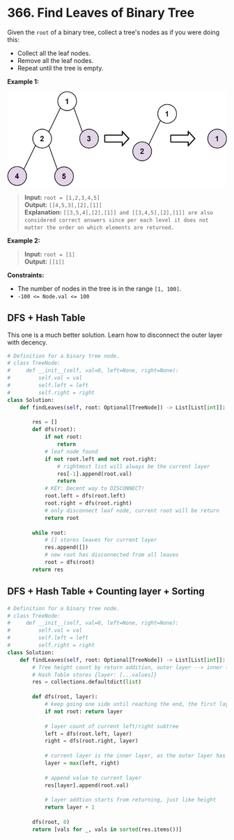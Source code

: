 # 366. Find Leaves of Binary Tree

Given the `root` of a binary tree, collect a tree's nodes as if you were doing this:

* Collect all the leaf nodes.
* Remove all the leaf nodes.
* Repeat until the tree is empty.
 

**Example 1:**

![img.png](../../Images/366-1.png)

>**Input:** `root = [1,2,3,4,5]`  
**Output:** `[[4,5,3],[2],[1]]`  
**Explanation:**
`[[3,5,4],[2],[1]] and [[3,4,5],[2],[1]] are also considered correct answers since per each level it does not matter the order on which elements are returned.`


**Example 2:**

>**Input:** `root = [1]`  
**Output:** `[[1]]`
 

**Constraints:**

* The number of nodes in the tree is in the range `[1, 100]`.
* `-100 <= Node.val <= 100`


## DFS + Hash Table
This one is a much better solution.
Learn how to disconnect the outer layer with decency.

```python
# Definition for a binary tree node.
# class TreeNode:
#     def __init__(self, val=0, left=None, right=None):
#         self.val = val
#         self.left = left
#         self.right = right
class Solution:
    def findLeaves(self, root: Optional[TreeNode]) -> List[List[int]]:

        res = []
        def dfs(root):
            if not root:
                return 
            # leaf node found
            if not root.left and not root.right:
                # rightmost list will always be the current layer
                res[-1].append(root.val)
                return 
            # KEY: Decent way to DISCONNECT!
            root.left = dfs(root.left)
            root.right = dfs(root.right)
            # only disconnect leaf node, current root will be return
            return root
        
        while root:
            # [] stores leaves for current layer
            res.append([])
            # new root has disconnected from all leaves
            root = dfs(root)
        return res
```


## DFS + Hash Table + Counting layer + Sorting

```python
# Definition for a binary tree node.
# class TreeNode:
#     def __init__(self, val=0, left=None, right=None):
#         self.val = val
#         self.left = left
#         self.right = right
class Solution:
    def findLeaves(self, root: Optional[TreeNode]) -> List[List[int]]:
        # Tree height count by return addition, outer layer --> inner layer
        # Hash Table stores {layer: [...values]}
        res = collections.defaultdict(list)

        def dfs(root, layer):
            # keep going one side until reaching the end, the first layer will always be 0
            if not root: return layer

            # layer count of current left/right subtree
            left = dfs(root.left, layer)
            right = dfs(root.right, layer)
            
            # current layer is the inner layer, as the outer layer has been counted before
            layer = max(left, right)

            # append value to current layer
            res[layer].append(root.val)

            # layer addtion starts from returning, just like height
            return layer + 1
        
        dfs(root, 0)
        return [vals for _, vals in sorted(res.items())]
```
